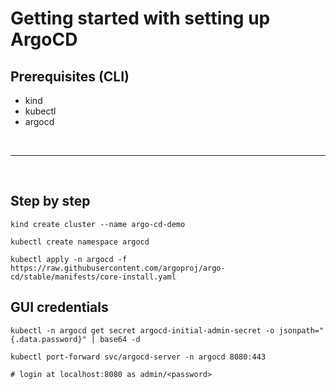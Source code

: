 # Getting started with setting up ArgoCD

## Prerequisites (CLI)
* kind
* kubectl
* argocd

<br><hr><br>

## Step by step
```shell
kind create cluster --name argo-cd-demo

kubectl create namespace argocd

kubectl apply -n argocd -f https://raw.githubusercontent.com/argoproj/argo-cd/stable/manifests/core-install.yaml
```

## GUI credentials
```shell
kubectl -n argocd get secret argocd-initial-admin-secret -o jsonpath="{.data.password}" | base64 -d

kubectl port-forward svc/argocd-server -n argocd 8080:443

# login at localhost:8080 as admin/<password>
``` 
